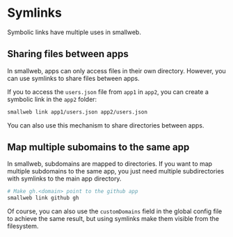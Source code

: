 # Symlinks

Symbolic links have multiple uses in smallweb.

## Sharing files between apps

In smallweb, apps can only access files in their own directory. However, you can use symlinks to share files between apps.

If you to access the `users.json` file from `app1` in `app2`, you can create a symbolic link in the `app2` folder:

```sh
smallweb link app1/users.json app2/users.json
```

You can also use this mechanism to share directories between apps.

## Map multiple subomains to the same app

In smallweb, subdomains are mapped to directories. If you want to map multiple subdomains to the same app, you just need multiple subdirectories with symlinks to the main app directory.

```sh
# Make gh.<domain> point to the github app
smallweb link github gh
```

Of course, you can also use the `customDomains` field in the global config file to achieve the same result, but using symlinks make them visible from the filesystem.
